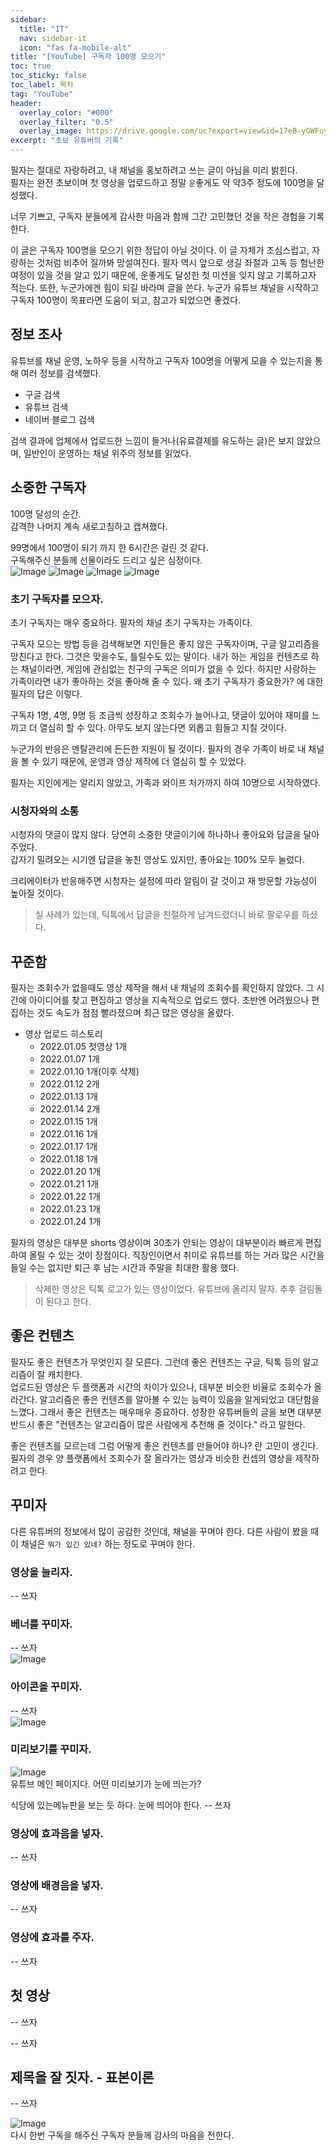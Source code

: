 ```yaml
---
sidebar:
  title: "IT"
  nav: sidebar-it
  icon: "fas fa-mobile-alt"
title: "[YouTube] 구독자 100명 모으기"
toc: true
toc_sticky: false
toc_label: 목차
tag: "YouTube"
header:
  overlay_color: "#000"
  overlay_filter: "0.5"
  overlay_image: https://drive.google.com/uc?export=view&id=17eB-yGWFuy3gX0all3qxp6t0Jbh-5Een 
excerpt: "초보 유튜버의 기록"
---
```

필자는 절대로 자랑하려고, 내 채널을 홍보하려고 쓰는 글이 아님을 미리 밝힌다.  
필자는 완전 초보이며 첫 영상을 업로드하고 정말 `운`좋게도 약 약3주 정도에 100명을 달성했다. 

너무 기쁘고, 구독자 분들에게 감사한 마음과 함께 그간 고민했던 것을 작은 경험을 기록한다.  

이 글은 구독자 100명을 모으기 위한 정답이 아닐 것이다. 이 글 자체가 조심스럽고, 자랑하는 것처럼 비추어 질까봐 망설여진다. 필자 역시 앞으로 생길 좌절과 고독 등 험난한 여정이 있을 것을 알고 있기 때문에, 운좋게도 달성한 첫 미션을 잊지 않고 기록하고자 적는다. 또한, 누군가에겐 힘이 되길 바라며 글을 쓴다. 누군가 유튜브 채널을 시작하고 구독자 100명이 목표라면 도움이 되고, 참고가 되었으면 좋겠다.   

## 정보 조사
유튜브를 채널 운영, 노하우 등을 시작하고 구독자 100명을 어떻게 모을 수 있는지을 통해 여러 정보를 검색했다.

* 구글 검색
* 유튜브 검색
* 네이버 블로그 검색

검색 결과에 업체에서 업로드한 느낌이 들거나(유료결제를 유도하는 글)은 보지 않았으며, 일반인이 운영하는 채널 위주의 정보를 읽었다.

## 소중한 구독자
100명 달성의 순간.  
감격한 나머지 계속 새로고침하고 캡쳐했다.  

99명에서 100명이 되기 까지 한 6시간은 걸린 것 같다.  
구독해주신 분들께 선물이라도 드리고 싶은 심정이다.  
![Image](https://drive.google.com/uc?export=view&id=1kq_GmfuyVFqckliLS6eVCywbdgNcrXDQ)  ![Image](https://drive.google.com/uc?export=view&id=1V3EIhgfzNeMnXn9CgrKOOCB8APUU8QI9)  ![Image](https://drive.google.com/uc?export=view&id=1TxiXeCRCjFCCpSuOXl86x0Mw5BJPx4XF)  ![Image](https://drive.google.com/uc?export=view&id=1_Qqhv3KjHwZ0Qtu4nFv9xcj2jgB4mez2)  





### 초기 구독자를 모으자.
초기 구독자는 매우 중요하다. 필자의 채널 초기 구독자는 가족이다.  

구독자 모으는 방법 등을 검색해보면 지인들은 좋지 않은 구독자이며, 구글 알고리즘을 망친다고 한다. 그것은 맞을수도, 틀릴수도 있는 말이다. 내가 하는 게임을 컨텐츠로 하는 채널이라면, 게임에 관심없는 친구의 구독은 의미가 없을 수 있다. 하지만 사랑하는 가족이라면 내가 좋아하는 것을 좋아해 줄 수 있다. 왜 초기 구독자가 중요한가? 에 대한 필자의 답은 이렇다.

구독자 1명, 4명, 9명 등 조금씩 성장하고 조회수가 늘어나고, 댓글이 있어야 재미를 느끼고 더 열심히 할 수 있다. 아무도 보지 않는다면 외롭고 힘들고 지칠 것이다.  

누군가의 반응은 멘탈관리에 든든한 지원이 될 것이다. 필자의 경우 가족이 바로 내 채널을 볼 수 있기 때문에, 운영과 영상 제작에 더 열심히 할 수 있었다.

필자는 지인에게는 알리지 않았고, 가족과 와이프 처가까지 하여 10명으로 시작하였다.

### 시청자와의 소통
시청자의 댓글이 많지 않다. 당연히 소중한 댓글이기에 하나하나 좋아요와 답글을 달아주었다.  
갑자기 밀려오는 시기엔 답글을 놓친 영상도 있지만, 좋아요는 100% 모두 눌렀다.

크리에이터가 반응해주면 시청자는 설정에 따라 알림이 갈 것이고 재 방문할 가능성이 높아질 것이다.  
>실 사례가 있는데, 틱톡에서 답글을 친절하게 남겨드렸더니 바로 팔로우를 하셨다.

## 꾸준함
필자는 조회수가 없을때도 영상 제작을 해서 내 채널의 조회수를 확인하지 않았다. 그 시간에 아이디어를 찾고 편집하고 영상을 지속적으로 업로드 했다.
초반엔 어려웠으나 편집하는 것도 속도가 점점 빨라졌으며 최근 많은 영상을 올렸다.

* 영상 업로드 히스토리
  * 2022.01.05 첫영상 1개 
  * 2022.01.07 1개
  * 2022.01.10 1개(이후 삭제)
  * 2022.01.12 2개
  * 2022.01.13 1개
  * 2022.01.14 2개
  * 2022.01.15 1개
  * 2022.01.16 1개
  * 2022.01.17 1개
  * 2022.01.18 1개
  * 2022.01.20 1개
  * 2022.01.21 1개
  * 2022.01.22 1개
  * 2022.01.23 1개
  * 2022.01.24 1개
  
필자의 영상은 대부분 shorts 영상이며 30초가 안되는 영상이 대부분이라 빠르게 편집하여 올릴 수 있는 것이 장점이다.
직장인이면서 취미로 유튜브를 하는 거라 많은 시간을 들일 수는 없지만 퇴근 후 남는 시간과 주말을 최대한 활용 했다.

> 삭제한 영상은 틱톡 로고가 있는 영상이었다. 유튜브에 올리지 말자. 추후 걸림돌이 된다고 한다.

## 좋은 컨텐츠
필자도 좋은 컨텐츠가 무엇인지 잘 모른다. 그런데 좋은 컨텐츠는 구글, 틱톡 등의 알고리즘이 잘 캐치한다.    
업로드된 영상은 두 플랫폼과 시간의 차이가 있으나, 대부분 비슷한 비율로 조회수가 올라간다. 
알고리즘은 좋은 컨텐츠를 알아볼 수 있는 능력이 있음을 알게되었고 대단함을 느꼈다.
그래서 좋은 컨텐츠는 매우매우 중요하다. 
성장한 유튜버들의 글을 보면 대부분 반드시 좋은 "컨텐츠는 알고리즘이 많은 사람에게 추천해 줄 것이다." 라고 말한다.

좋은 컨텐츠를 모르는데 그럼 어떻게 좋은 컨텐츠를 만들어야 하나? 란 고민이 생긴다.  
필자의 경우 양 플랫폼에서 조회수가 잘 올라가는 영상과 비슷한 컨셉의 영상을 제작하려고 한다.    

## 꾸미자
다른 유튜버의 정보에서 많이 공감한 것인데, 채널을 꾸며야 한다. 다른 사람이 봤을 때 이 채널은 `뭐가 있긴 있네?` 하는 정도로 꾸며야 한다. 
### 영상을 늘리자.
-- 쓰자
 
### 베너를 꾸미자.
-- 쓰자  
![Image](https://drive.google.com/uc?export=view&id=16FXEj4LZDIERcpl8UUz1qYEKOZGp_aJm)   
 
### 아이콘을 꾸미자.
-- 쓰자  
![Image](https://drive.google.com/uc?export=view&id=1qIk73oDfJPzZ_IMbsFbkv8H5-1c7Q2XQ)  
 
### 미리보기를 꾸미자.
![Image](https://drive.google.com/uc?export=view&id=11J01XTqgtnJ3-dbeCYoJj2l2z50hmLkd)  
유튜브 메인 페이지다. 어떤 미리보기가 눈에 띄는가? 

식당에 있는메뉴판을 보는 듯 하다. 눈에 띄어야 한다.
-- 쓰자

### 영상에 효과음을 넣자.
-- 쓰자

### 영상에 배경음을 넣자.
-- 쓰자

### 영상에 효과를 주자.
-- 쓰자



## 첫 영상
-- 쓰자

-- 쓰자
## 제목을 잘 짓자. - 표본이론
-- 쓰자

![Image](https://drive.google.com/uc?export=view&id=1R-TaJDhfz4Taw1k5yO7joyD-B683w-NL)  
다시 한번 구독을 해주신 구독자 분들께 감사의 마음을 전한다.  
